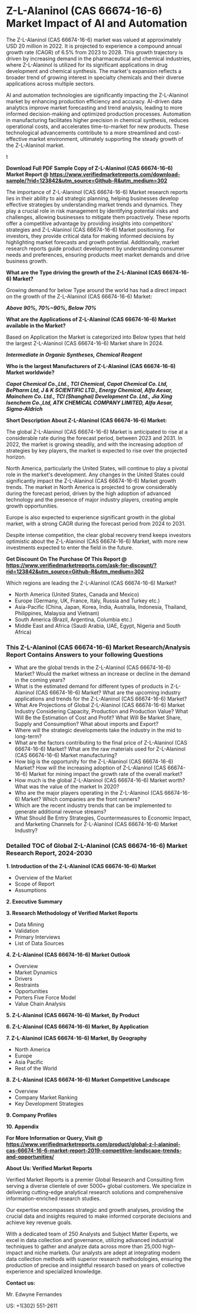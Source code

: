<meta name="title" content="Global Z-L-Alaninol (CAS 66674-16-6) Market Impact of AI and Automation"><meta name="description" content="The Z-L-Alaninol (CAS 66674-16-6) market was valued at approximately USD 20 million in 2022. It is projected to experience a compound annual growth rate (CAGR) of 6.5%"><meta name="title" content="Z-L-Alaninol (CAS 66674-16-6) Market Size, Share, Scope, Trends, Growth, Opportunities, Analysis, Forecast"><h1>Z-L-Alaninol (CAS 66674-16-6) Market Impact of AI and Automation</h1><p>The Z-L-Alaninol (CAS 66674-16-6) market was valued at approximately USD 20 million in 2022. It is projected to experience a compound annual growth rate (CAGR) of 6.5% from 2023 to 2028. This growth trajectory is driven by increasing demand in the pharmaceutical and chemical industries, where Z-L-Alaninol is utilized for its significant applications in drug development and chemical synthesis. The market's expansion reflects a broader trend of growing interest in specialty chemicals and their diverse applications across multiple sectors.</p><p>AI and automation technologies are significantly impacting the Z-L-Alaninol market by enhancing production efficiency and accuracy. AI-driven data analytics improve market forecasting and trend analysis, leading to more informed decision-making and optimized production processes. Automation in manufacturing facilitates higher precision in chemical synthesis, reduces operational costs, and accelerates time-to-market for new products. These technological advancements contribute to a more streamlined and cost-effective market environment, ultimately supporting the steady growth of the Z-L-Alaninol market.</p>t</p><p id="" class=""><strong>Download Full PDF Sample Copy of Z-L-Alaninol (CAS 66674-16-6) Market Report @ <a href="https://www.verifiedmarketreports.com/download-sample/?rid=123842&utm_source=Github-R&utm_medium=302" target="_blank">https://www.verifiedmarketreports.com/download-sample/?rid=123842&utm_source=Github-R&utm_medium=302</a></strong></p><p>The importance of&nbsp;Z-L-Alaninol (CAS 66674-16-6) Market research reports lies in their ability to aid strategic planning, helping businesses develop effective strategies by understanding market trends and dynamics. They play a crucial role in risk management by identifying potential risks and challenges, allowing businesses to mitigate them proactively. These reports offer a competitive advantage by providing insights into competitors' strategies and Z-L-Alaninol (CAS 66674-16-6) Market positioning. For investors, they provide critical data for making informed decisions by highlighting market forecasts and growth potential. Additionally, market research reports guide product development by understanding consumer needs and preferences, ensuring products meet market demands and drive business growth.</p><p><strong>What are the&nbsp;Type driving the growth of the Z-L-Alaninol (CAS 66674-16-6) Market?</strong></p><p id="" class="">Growing demand for below Type around the world has had a direct impact on the growth of the Z-L-Alaninol (CAS 66674-16-6) Market:</p><em><strong>Above 90%, 70%~90%, Below 70%</strong></em></p><strong>What are the&nbsp;Applications&nbsp;of Z-L-Alaninol (CAS 66674-16-6) Market available in the Market?</strong></p><p id="" class="">Based on Application the Market is categorized into Below types that held the largest Z-L-Alaninol (CAS 66674-16-6) Market share In 2024.</p><em><strong>Intermediate in Organic Syntheses, Chemical Reagent</strong></em></p><strong>Who is the largest Manufacturers of Z-L-Alaninol (CAS 66674-16-6) Market worldwide?</strong></p><p><em><strong>Capot Chemical Co.,Ltd., TCI Chemical, Capot Chemical Co. Ltd, BePharm Ltd, J & K SCIENTIFIC LTD., Energy Chemical, Alfa Aesar, Mainchem Co. Ltd., TCI (Shanghai) Development Co. Ltd., Jia Xing Isenchem Co.,Ltd, ATK CHEMICAL COMPANY LIMITED, Alfa Aesar, Sigma-Aldrich</strong></em></p><p id="" class=""><strong>Short Description About Z-L-Alaninol (CAS 66674-16-6) Market:</strong></p><p>The global Z-L-Alaninol (CAS 66674-16-6) Market is anticipated to rise at a considerable rate during the forecast period, between 2023 and 2031. In 2022, the market is growing steadily, and with the increasing adoption of strategies by key players, the market is expected to rise over the projected horizon.</p><p>North America, particularly the United States, will continue to play a pivotal role in the market's development. Any changes in the United States could significantly impact the Z-L-Alaninol (CAS 66674-16-6) Market growth trends. The market in North America is projected to grow considerably during the forecast period, driven by the high adoption of advanced technology and the presence of major industry players, creating ample growth opportunities.</p><p>Europe is also expected to experience significant growth in the global market, with a strong CAGR during the forecast period from 2024 to 2031.</p><p>Despite intense competition, the clear global recovery trend keeps investors optimistic about the Z-L-Alaninol (CAS 66674-16-6) Market, with more new investments expected to enter the field in the future.</p><p id="" class=""><strong>Get Discount On The Purchase Of This Report @ <a href="https://www.verifiedmarketreports.com/ask-for-discount/?rid=123842&utm_source=Github-R&utm_medium=302" target="_blank">https://www.verifiedmarketreports.com/ask-for-discount/?rid=123842&utm_source=Github-R&utm_medium=302</a></strong></p>Which regions are leading the Z-L-Alaninol (CAS 66674-16-6) Market?</p><ul><li>North America (United States, Canada and Mexico)</li><li>Europe (Germany, UK, France, Italy, Russia and Turkey etc.)</li><li>Asia-Pacific (China, Japan, Korea, India, Australia, Indonesia, Thailand, Philippines, Malaysia and Vietnam)</li><li>South America (Brazil, Argentina, Columbia etc.)</li><li>Middle East and Africa (Saudi Arabia, UAE, Egypt, Nigeria and South Africa)</li></ul><h3 id="" class="">This Z-L-Alaninol (CAS 66674-16-6) Market Research/Analysis Report Contains Answers to your following Questions</h3><ul><li>What are the global trends in the Z-L-Alaninol (CAS 66674-16-6) Market? Would the market witness an increase or decline in the demand in the coming years?</li><li>What is the estimated demand for different types of products in Z-L-Alaninol (CAS 66674-16-6) Market? What are the upcoming industry applications and trends for the Z-L-Alaninol (CAS 66674-16-6) Market?</li><li>What Are Projections of Global Z-L-Alaninol (CAS 66674-16-6) Market Industry Considering Capacity, Production and Production Value? What Will Be the Estimation of Cost and Profit? What Will Be Market Share, Supply and Consumption? What about imports and Export?</li><li>Where will the strategic developments take the industry in the mid to long-term?</li><li>What are the factors contributing to the final price of Z-L-Alaninol (CAS 66674-16-6) Market? What are the raw materials used for Z-L-Alaninol (CAS 66674-16-6) Market manufacturing?</li><li>How big is the opportunity for the Z-L-Alaninol (CAS 66674-16-6) Market? How will the increasing adoption of Z-L-Alaninol (CAS 66674-16-6) Market for mining impact the growth rate of the overall market?</li><li>How much is the global Z-L-Alaninol (CAS 66674-16-6) Market worth? What was the value of the market In 2020?</li><li>Who are the major players operating in the Z-L-Alaninol (CAS 66674-16-6) Market? Which companies are the front runners?</li><li>Which are the recent industry trends that can be implemented to generate additional revenue streams?</li><li>What Should Be Entry Strategies, Countermeasures to Economic Impact, and Marketing Channels for Z-L-Alaninol (CAS 66674-16-6) Market Industry?</li></ul><h3 id="" class="">Detailed TOC of Global Z-L-Alaninol (CAS 66674-16-6) Market Research Report, 2024-2030</h3><p id="" class=""><strong>1. Introduction of the Z-L-Alaninol (CAS 66674-16-6) Market</strong></p><ul><li>Overview of the Market</li><li>Scope of Report</li><li>Assumptions</li></ul><p id="" class=""><strong>2. Executive Summary</strong></p><p id="" class=""><strong>3. Research Methodology of Verified Market Reports</strong></p><ul><li>Data Mining</li><li>Validation</li><li>Primary Interviews</li><li>List of Data Sources</li></ul><p id="" class=""><strong>4. Z-L-Alaninol (CAS 66674-16-6) Market Outlook</strong></p><ul><li>Overview</li><li>Market Dynamics</li><li>Drivers</li><li>Restraints</li><li>Opportunities</li><li>Porters Five Force Model</li><li>Value Chain Analysis</li></ul><p id="" class=""><strong>5. Z-L-Alaninol (CAS 66674-16-6) Market, By Product</strong></p><p id="" class=""><strong>6. Z-L-Alaninol (CAS 66674-16-6) Market, By Application</strong></p><p id="" class=""><strong>7. Z-L-Alaninol (CAS 66674-16-6) Market, By Geography</strong></p><ul><li>North America</li><li>Europe</li><li>Asia Pacific</li><li>Rest of the World</li></ul><p id="" class=""><strong>8. Z-L-Alaninol (CAS 66674-16-6) Market Competitive Landscape</strong></p><ul><li>Overview</li><li>Company Market Ranking</li><li>Key Development Strategies</li></ul><p id="" class=""><strong>9. Company Profiles</strong></p><p id="" class=""><strong>10. Appendix</strong></p><p id="" class=""><strong>For More Information or Query, Visit @ <a href="https://www.verifiedmarketreports.com/product/global-z-l-alaninol-cas-66674-16-6-market-report-2019-competitive-landscape-trends-and-opportunities/" target="_blank">https://www.verifiedmarketreports.com/product/global-z-l-alaninol-cas-66674-16-6-market-report-2019-competitive-landscape-trends-and-opportunities/</a></strong></p><p id="" class=""><strong>About Us: Verified Market Reports</strong></p><p id="" class="">Verified Market Reports is a premier Global Research and Consulting firm serving a diverse clientele of over 5000+ global customers. We specialize in delivering cutting-edge analytical research solutions and comprehensive information-enriched research studies.</p><p id="" class="">Our expertise encompasses strategic and growth analyses, providing the crucial data and insights required to make informed corporate decisions and achieve key revenue goals.</p><p id="" class="">With a dedicated team of 250 Analysts and Subject Matter Experts, we excel in data collection and governance, utilizing advanced industrial techniques to gather and analyze data across more than 25,000 high-impact and niche markets. Our analysts are adept at integrating modern data collection methods with superior research methodologies, ensuring the production of precise and insightful research based on years of collective experience and specialized knowledge.</p><p id="" class=""><strong>Contact us:</strong></p><p id="" class="">Mr. Edwyne Fernandes</p><p id="" class="">US: +1(302) 551-2611</p>